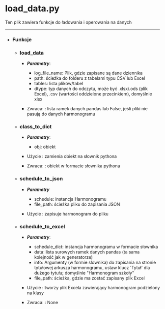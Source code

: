 # load_data.py

Ten plik zawiera funkcje do ładowania i operowania na danych

---

* ### Funkcje
  * ### load_data
      * ***Parametry***:
          * log_file_name: Plik, gdzie zapisane są dane dziennika
          * path: ścieżka do folderu z tabelami typu CSV lub Excel
          * tables: lista plików/tabel
          * dtype: typ danych do odczytu, może być .xlsx/.ods (plik Excel), .csv (wartości oddzielone przecinkiem), domyślnie xlsx

      * Zwraca:
      : lista ramek danych pandas lub False, jeśli pliki nie pasują do danych harmonogramu
  
  * ### class_to_dict
      * ***Parametry***:
          * obj: obiekt
      
      * Użycie
      : zamienia obiekt na słownik pythona

      * Zwraca:
      : obiekt w formacie słownika pythona
  
  * ### schedule_to_json
     * ***Parametry*** 
        * schedule: instancja Harmonogramu
        * file_path: ścieżka pliku do zapisania JSON
     
     * Użycie
     : zapisuje harmonogram do pliku   
  
  * ### schedule_to_excel
      * ***Parametry***:
          * schedule_dict: instancja harmonogramu w formacie słownika
          * data: lista surowych ramek danych pandas (ta sama kolejność jak w generatorze)
          * info: Argumenty (w formie słownika) do zapisania na stronie tytułowej arkusza harmonogramu,
            ustaw klucz 'Tytuł' dla dużego tytułu; domyślnie "Harmonogram szkoły"
          * file_path: ścieżka, gdzie ma zostać zapisany plik Excel
      
      * Użycie
      : tworzy plik Excela zawierający harmonogram podzielony na klasy

      * Zwraca:
      : None
